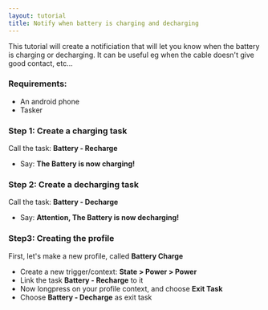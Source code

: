 ```yaml
---
layout: tutorial
title: Notify when battery is charging and decharging
---
```

This tutorial will create a notificiation that will let you know when the battery is charging or decharging. It can be useful eg when the cable doesn't give good contact, etc...

### Requirements:
- An android phone
- Tasker

### Step 1: Create a charging task
Call the task: **Battery - Recharge**
- Say: **The Battery is now charging!**

### Step 2: Create a decharging task
Call the task: **Battery - Decharge**
- Say: **Attention, The Battery is now decharging!**

### Step3: Creating the profile
First, let's make a new profile, called **Battery Charge**
- Create a new trigger/context: **State > Power > Power**
- Link the task **Battery - Recharge** to it
- Now longpress on your profile context, and choose **Exit Task**
- Choose **Battery - Decharge** as exit task
